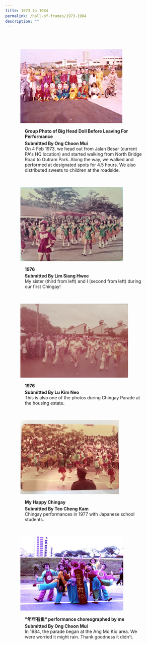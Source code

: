```yaml
---
title: 1973 to 1984
permalink: /hall-of-frames/1973-1984
description: ""
---
```

<ul style="display: grid; grid-template-columns: repeat(auto-fit, minmax(300px, 1fr)); gap: 2rem; margin: 4rem 5vw; padding: 0; list-style-type: none;">
<li><div style="position: relative; display: block; height: 100%;  overflow: hidden; text-decoration: none;"><img style="height:235px;width:auto;" src="/images/Hall%20of%20Frames/group-photo-of-big-head-doll-before-leaving-for-performance-(1973).jpeg"><div style="position: relative; display: flex; align-items: center; gap: 2em; padding: 1em 1em 0;"><h3 style="font-size: 1em; margin: 0 0 .3em;">Group Photo of Big Head Doll Before Leaving For Performance</h3></div><p style="padding: 0 1em 1em;margin: 0; overflow: hidden;"><b>Submitted By Ong Choon Mui</b><br />On 4 Feb 1973, we head out from Jalan Besar (current PA's HQ location) and started walking from North Bridge Road to Outram Park. Along the way, we walked and performed at designated spots for 4.5 hours. We also distributed sweets to children at the roadside.</p></div></li>
<li><div style="position: relative; display: block; height: 100%;  overflow: hidden; text-decoration: none;"><img style="height:235px;width:auto;" src="/images/Hall%20of%20Frames/1976.jpg"><div style="position: relative; display: flex; align-items: center; gap: 2em; padding: 1em 1em 0;"><h3 style="font-size: 1em; margin: 0 0 .3em;">1976 </h3></div><p style="padding: 0 1em 1em;margin: 0; overflow: hidden;"><b>Submitted By Lim Siang Hwee</b><br />My sister (third from left) and I (second from left) during our first Chingay!</p></div></li>
<li><div style="position: relative; display: block; height: 100%;  overflow: hidden; text-decoration: none;"><img style="height:235px;width:auto;" src="/images/Hall%20of%20Frames/1976---lu.jpg"><div style="position: relative; display: flex; align-items: center; gap: 2em; padding: 1em 1em 0;"><h3 style="font-size: 1em; margin: 0 0 .3em;">1976</h3></div><p style="padding: 0 1em 1em;margin: 0; overflow: hidden;"><b>Submitted By Lu Kim Neo</b><br />This is also one of the photos during Chingay Parade at the housing estate.</p></div></li>
<li><div style="position: relative; display: block; height: 100%;  overflow: hidden; text-decoration: none;"><img style="height:235px;width:auto;" src="/images/Hall%20of%20Frames/my-happy-chingay-(1977).jpeg"><div style="position: relative; display: flex; align-items: center; gap: 2em; padding: 1em 1em 0;"><h3 style="font-size: 1em; margin: 0 0 .3em;">My Happy Chingay</h3></div><p style="padding: 0 1em 1em;margin: 0; overflow: hidden;"><b>Submitted By Teo Cheng Kam</b><br />Chingay performances in 1977 with Japanese school students.</p></div></li>
<li><div style="position: relative; display: block; height: 100%;  overflow: hidden; text-decoration: none;"><img style="height:235px;width:auto;" src="/images/Hall%20of%20Frames/-年年有鱼-performance-choreographed-by-me-(1984).jpeg"><div style="position: relative; display: flex; align-items: center; gap: 2em; padding: 1em 1em 0;"><h3 style="font-size: 1em; margin: 0 0 .3em;">”年年有鱼“ performance choreographed by me</h3></div><p style="padding: 0 1em 1em;margin: 0; overflow: hidden;"><b>Submitted By Ong Choon Mui</b><br />In 1984, the parade began at the Ang Mo Kio area. We were worried it might rain. Thank goodness it didn't.</p></div></li>
</ul>